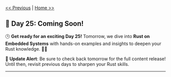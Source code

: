 [<< Previous](../24_Integrating_with_C_C%2B%2B/24_integrating_with_c_c%2B%2B.md) | [Home >>](../README.md#-day-1---introduction-to-rust)

## 🚀 Day 25: Coming Soon!

🕒 **Get ready for an exciting Day 25!** Tomorrow, we dive into **Rust on Embedded Systems** with hands-on examples and insights to deepen your Rust knowledge. 🔧✨

🔔 **Update Alert**: Be sure to check back tomorrow for the full content release! Until then, revisit previous days to sharpen your Rust skills.

---
